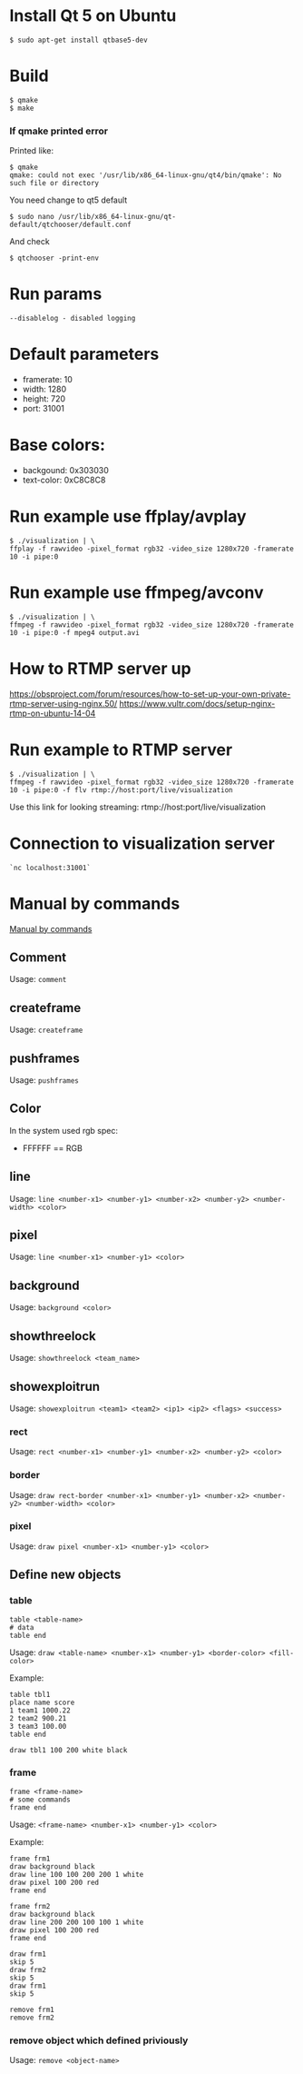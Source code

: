 # Install Qt 5 on Ubuntu

	$ sudo apt-get install qtbase5-dev

# Build
	$ qmake
	$ make

### If qmake printed error

Printed like:

	$ qmake
	qmake: could not exec '/usr/lib/x86_64-linux-gnu/qt4/bin/qmake': No such file or directory

You need change to qt5 default

	$ sudo nano /usr/lib/x86_64-linux-gnu/qt-default/qtchooser/default.conf
	
And check

	$ qtchooser -print-env

# Run params

	--disablelog - disabled logging

# Default parameters

* framerate: 10
* width: 1280
* height: 720
* port: 31001

# Base colors:

* backgound: 0x303030
* text-color: 0xC8C8C8


# Run example use ffplay/avplay

	$ ./visualization | \
	ffplay -f rawvideo -pixel_format rgb32 -video_size 1280x720 -framerate 10 -i pipe:0

# Run example use ffmpeg/avconv

	$ ./visualization | \
	ffmpeg -f rawvideo -pixel_format rgb32 -video_size 1280x720 -framerate 10 -i pipe:0 -f mpeg4 output.avi

# How to RTMP server up

https://obsproject.com/forum/resources/how-to-set-up-your-own-private-rtmp-server-using-nginx.50/
https://www.vultr.com/docs/setup-nginx-rtmp-on-ubuntu-14-04

# Run example to RTMP server

	$ ./visualization | \
	ffmpeg -f rawvideo -pixel_format rgb32 -video_size 1280x720 -framerate 10 -i pipe:0 -f flv rtmp://host:port/live/visualization
	
Use this link for looking streaming: rtmp://host:port/live/visualization

# Connection to visualization server

	`nc localhost:31001`

# Manual by commands

[Manual by commands](COMMANDS.md)

## Comment

Usage: ```comment```

## createframe

Usage: ```createframe```

## pushframes

Usage: ```pushframes```

## Color

In the system used rgb spec:
* FFFFFF == RGB

## line

Usage: ```line <number-x1> <number-y1> <number-x2> <number-y2> <number-width> <color>```

## pixel

Usage: ```line <number-x1> <number-y1> <color>```

## background

Usage: ```background <color>```

## showthreelock

Usage: ```showthreelock <team_name>```

## showexploitrun

Usage: ```showexploitrun <team1> <team2> <ip1> <ip2> <flags> <success>```


### rect

Usage: ```rect <number-x1> <number-y1> <number-x2> <number-y2> <color>```

### border

Usage: ```draw rect-border <number-x1> <number-y1> <number-x2> <number-y2> <number-width> <color>```

### pixel

Usage: ```draw pixel <number-x1> <number-y1> <color>```

## Define new objects
### table

	table <table-name>
	# data
	table end

Usage: ```draw <table-name> <number-x1> <number-y1> <border-color> <fill-color>```

Example:
	
	table tbl1
	place name score
	1 team1 1000.22
	2 team2 900.21
	3 team3 100.00
	table end
	
	draw tbl1 100 200 white black

### frame

	frame <frame-name>
	# some commands
	frame end

Usage: ```<frame-name> <number-x1> <number-y1> <color>```

Example:

	frame frm1
	draw background black
	draw line 100 100 200 200 1 white
	draw pixel 100 200 red
	frame end
	
	frame frm2
	draw background black
	draw line 200 200 100 100 1 white
	draw pixel 100 200 red
	frame end
	
	draw frm1
	skip 5
	draw frm2
	skip 5
	draw frm1
	skip 5
	
	remove frm1
	remove frm2

### remove object which defined priviously

Usage: ```remove <object-name>```
